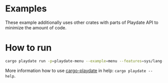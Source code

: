 # Examples

These example additionally uses other crates with parts of Playdate API to minimize the amount of code.


# How to run

```bash
cargo playdate run -p=playdate-menu --example=menu --features=sys/lang-items,sys/entry-point,system/try-trait-v2
```

More information how to use [cargo-playdate][] in help: `cargo playdate --help`.



[cargo-playdate]: https://crates.io/crates/cargo-playdate

